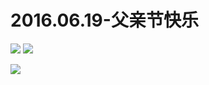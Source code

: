 # 2016.06.19-父亲节快乐
![](https://bilicoverimg.github.io/2016/2016.06.19-父亲节快乐.png)
![](https://bilicoverimg.github.io/2016/2016.06.19-父亲节快乐%28平板截图%29.jpg)

![](https://bilicover2016.github.io/2016.06.19.jpg)